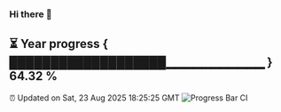 ### Hi there 👋
⏳ Year progress { ███████████████████▁▁▁▁▁▁▁▁▁▁▁ } 64.32 %
---
⏰ Updated on Sat, 23 Aug 2025 18:25:25 GMT
![Progress Bar CI](https://github.com/liununu/liununu/workflows/Progress%20Bar%20CI/badge.svg)
